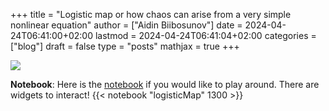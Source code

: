 +++
title = "Logistic map or how chaos can arise from a very simple nonlinear equation"
author = ["Aidin Biibosunov"]
date = 2024-04-24T06:41:00+02:00
lastmod = 2024-04-24T06:41:04+02:00
categories = ["blog"]
draft = false
type = "posts"
mathjax = true
+++

![](/images/logisticMap/logisticMap_example.png "")

**Notebook**: Here is the [notebook](/jupyter/logistic_fractals_demo_students.ipynb) if you would like to play around. There are widgets to interact!
{{< notebook "logisticMap" 1300 >}}